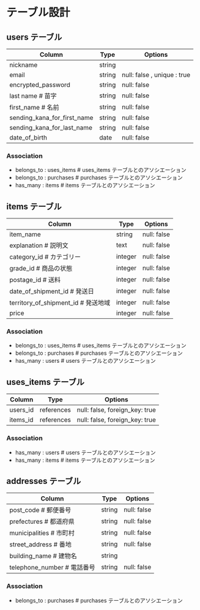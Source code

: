 # テーブル設計

## users テーブル
|Column                           |Type             |Options                           |
|---------------------------------|-----------------|----------------------------------|
|nickname                         |string           |                                  |
|email                            |string           |null: false , unique : true       |
|encrypted_password               |string           |null: false                       |
|last name  # 苗字                 |string           |null: false                       |
|first_name  # 名前                |string           |null: false                       |
|sending_kana_for_first_name      |string           |null: false                       |
|sending_kana_for_last_name       |string           |null: false                       |
|date_of_birth                    |date             |null: false                       |
### Association
- belongs_to : uses_items  # uses_items テーブルとのアソシエーション
- belongs_to : purchases   # purchases テーブルとのアソシエーション
- has_many : items # items テーブルとのアソシエーション

## items テーブル
|Column                            |Type             |Options                           |
|----------------------------------|-----------------|----------------------------------|
|item_name                         |string           |null: false                       |
|explanation  # 説明文              |text             |null: false                       |
|category_id  # カテゴリー           |integer          |null: false                       |
|grade_id  # 商品の状態              |integer          |null: false                       |
|postage_id  # 送料                 |integer          |null: false                       |
|date_of_shipment_id  # 発送日      |integer          |null: false                       |
|territory_of_shipment_id  # 発送地域|integer         |null: false                       |
|price                             |integer          |null: false                       |
### Association
- belongs_to : uses_items  # uses_items テーブルとのアソシエーション
- belongs_to : purchases  # purchases テーブルとのアソシエーション
- has_many : users  # users テーブルとのアソシエーション

## uses_items テーブル
|Column                           |Type             |Options                           |
|---------------------------------|-----------------|----------------------------------|
|users_id                         |references       |null: false, foreign_key: true    |
|items_id                         |references       |null: false, foreign_key: true    |
### Association
- has_many : users  # users テーブルとのアソシエーション
- has_many : items # items テーブルとのアソシエーション

## addresses テーブル
|Column                            |Type             |Options                           |
|----------------------------------|-----------------|----------------------------------|
|post_code  # 郵便番号               |string           |null: false                       |
|prefectures # 都道府県              |string           |null: false                       |
|municipalities  # 市町村           |string           |null: false                       |
|street_address  # 番地             |string           |null: false                       |
|building_name  # 建物名            |string           |                                   |
|telephone_number  # 電話番号        |string           |null: false                       |
### Association
- belongs_to : purchases  # purchases テーブルとのアソシエーション

